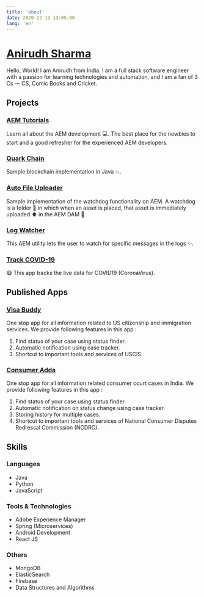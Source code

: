 ```yaml
---
title: 'about'
date: 2020-12-13 13:05:00
lang: 'en'
---
```


# [Anirudh Sharma](https://redquark.org)

Hello, World! I am Anirudh from India. I am a full stack software engineer with a passion for learning technologies and automation, and I am a fan of 3 Cs — CS, Comic Books and Cricket.

## Projects

### [AEM Tutorials](https://github.com/ani03sha/AEM-Tutorials)
Learn all about the AEM development :computer:. The best place for the newbies to start and a good refresher for the experienced AEM developers.

### [Quark Chain](https://github.com/ani03sha/QuarkChain)
Sample blockchain implementation in Java 💥.

### [Auto File Uploader](https://github.com/ani03sha/AutoFileUploader)
Sample implementation of the watchdog functionality on AEM. A watchdog is a folder :file_folder: in which when an asset is placed, that asset is immediately uploaded :arrow_up: in the AEM DAM :open_file_folder:.

### [Log Watcher](https://github.com/ani03sha/LogWatcher)
This AEM utility lets the user to watch for specific messages in the logs ✨.

### [Track COVID-19](https://github.com/ani03sha/Track-COVID19)
:mask: This app tracks the live data for COVID19 (CoronaVirus).


## Published Apps

### [Visa Buddy](https://play.google.com/store/apps/details?id=com.evangelists.visastatus&hl=en)
One stop app for all information related to US citizenship and immigration services. We provide following features in this app :

1. Find status of your case using status finder.
2. Automatic notification using case tracker.
3. Shortcut to important tools and services of USCIS

### [Consumer Adda](https://play.google.com/store/apps/details?id=com.evangelist.complaintstatus&hl=en)
One stop app for all information related consumer court cases in India. We provide following features in this app :

1. Find status of your case using status finder.
2. Automatic notification on status change using case tracker.
3. Storing history for multiple cases.
4. Shortcut to important tools and services of National Consumer Disputes Redressal Commission (NCDRC).


## Skills

### Languages
- Java
- Python
- JavaScript

### Tools & Technologies
- Adobe Experience Manager
- Spring (Microservices)
- Android Development
- React JS

### Others
- MongoDB
- ElasticSearch
- Firebase
- Data Structures and Algorithms